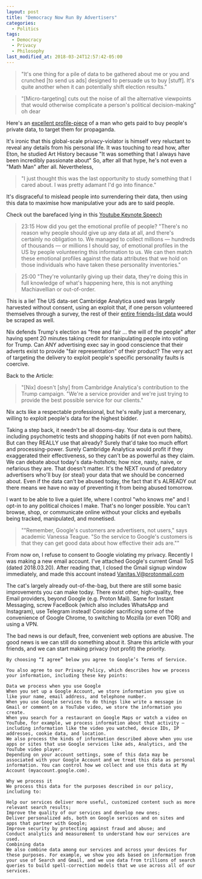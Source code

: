 ```yaml
---
layout: post
title: "Democracy Now Run By Advertisers"
categories:
  - Politics
tags:
  - Democracy
  - Privacy
  - Philosophy
last_modified_at: 2018-03-24T12:57:42-05:00
---
```


> "It's one thing for a pile of data to be gathered about me or you and crunched [to send us ads] designed to persuade us to buy [stuff]. It's quite another when it can potentially shift election results."

> "[Micro-targeting] cuts out the noise of all the alternative viewpoints that would otherwise complicate a person's political decision-making" oh dear

Here's an [excellent profile-piece](http://www.canberratimes.com.au/good-weekend/what-that-facebook-quiz-is-doing-to-your-privacy-20170706-gx5zvj.html) of a man who gets paid to buy people's private data, to target them for propaganda.


It's ironic that this global-scale privacy-violator is himself very reluctant to reveal any details from his personal life. It was touching to read how, after Eton, he studied Art History because "It was something that I always have been incredibly passionate about" So, after all that hype, he's not even a "Math Man" after all.
Nevertheless,

>"I just thought this was the last opportunity to study something that I cared about. I was pretty adamant I'd go into finance."

It's disgraceful to mislead people into surrendering their data, then using this data to maximise how manipulative your ads are to said people.

Check out the barefaced lying in this [Youtube Keynote Speech](https://www.youtube.com/watch?v=6bG5ps5KdDo)

> 23:15 How did you get the emotional profile of people? "There's no reason why people should give up any data at all, and there's certainly no obligation to. We managed to collect millions — hundreds of thousands — or millions I should say, of emotional profiles in the US by people volunteering this information to us. We can then match these emotional profiles against the data attributes that we hold on those individuals who have taken these personality inventories."

> 25:00 "They're voluntarily giving up their data, they're doing this in full knowledge of what's happening here, this is not anything Machiavellian or out-of-order.

This is a lie! The US data-set Cambridge Analytica used was largely harvested without consent, using an exploit that, if one person volunteered themselves through a survey, the rest of their [entire friends-list data](https://www.theguardian.com/news/2018/mar/17/cambridge-analytica-facebook-influence-us-election) would be scraped as well.

Nix defends Trump's election as "free and fair ... the will of the people" after having spent 20 minutes taking credit for manipulating people into voting for Trump.
Can ANY advertising exec say in good conscience that their adverts exist to provide "fair representation" of their product? The very act of targeting the delivery to exploit people's specific personality faults is coercive.

Back to the Article:
> "[Nix] doesn't [shy] from Cambridge Analytica's contribution to the Trump campaign. "We're a service provider and we're just trying to provide the best possible service for our clients."

Nix acts like a respectable professional, but he's really just a mercenary, willing to exploit people's data for the highest bidder.

Taking a step back, it needn't be all dooms-day. Your data is out there, including psychometric tests and shopping habits (if not even porn habits). But can they REALLY use that already? Surely that'd take too much effort and processing-power. Surely Cambridge Analytica would profit if they exaggerated their effectiveness, so they can't be as powerful as they claim.
We can debate about today's data-hotshots; how nice, nasty, naive, or nefarious they are. That doesn't matter. It's the NEXT round of predatory advertisers who'll buy (or steal) your data that we should be concerned about.
Even if the data can't be abused today, the fact that it's ALREADY out there means we have no way of preventing it from being abused tomorrow.

I want to be able to live a quiet life, where I control "who knows me" and I opt-in to any political choices I make.
That's no longer possible. You can't browse, shop, or communicate online without your clicks and eyeballs being tracked, manipulated, and monetised.

> ""Remember, Google's customers are advertisers, not users," says academic Vanessa Teague. "So the service to Google's customers is that they can get good data about how effective their ads are.""

From now on, I refuse to consent to Google violating my privacy. Recently I was making a new email account.
I've attached Google's current Gmail ToS (dated 2018.03.20). After reading that, I closed the Gmail signup window immediately, and made this account instead Vanitas.V@protonmail.com

The cat's largely already out-of-the-bag, but there are still some basic improvements you can make today.
There exist other, high-quality, free Email providers, beyond Google (e.g. Proton Mail).
Same for Instant Messaging, screw FaceBook (which also includes WhatsApp and Instagram), use Telegram instead!
Consider sacrificing some of the convenience of Google Chrome, to switching to Mozilla (or even TOR) and using a VPN.

The bad news is our default, free, convenient web options are abusive.
The good news is we can still do something about it.
Share this article with your friends, and we can start making privacy (not profit) the priority.





```
By choosing “I agree” below you agree to Google’s Terms of Service.

You also agree to our Privacy Policy, which describes how we process your information, including these key points:

Data we process when you use Google
When you set up a Google Account, we store information you give us like your name, email address, and telephone number.
When you use Google services to do things like write a message in Gmail or comment on a YouTube video, we store the information you create.
When you search for a restaurant on Google Maps or watch a video on YouTube, for example, we process information about that activity – including information like the video you watched, device IDs, IP addresses, cookie data, and location.
We also process the kinds of information described above when you use apps or sites that use Google services like ads, Analytics, and the YouTube video player.
Depending on your account settings, some of this data may be associated with your Google Account and we treat this data as personal information. You can control how we collect and use this data at My Account (myaccount.google.com).

Why we process it
We process this data for the purposes described in our policy, including to:

Help our services deliver more useful, customized content such as more relevant search results;
Improve the quality of our services and develop new ones;
Deliver personalized ads, both on Google services and on sites and apps that partner with Google;
Improve security by protecting against fraud and abuse; and
Conduct analytics and measurement to understand how our services are used.
Combining data
We also combine data among our services and across your devices for these purposes. For example, we show you ads based on information from your use of Search and Gmail, and we use data from trillions of search queries to build spell-correction models that we use across all of our services.
```
